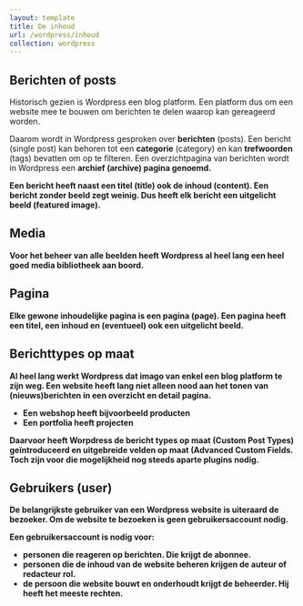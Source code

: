 ```yaml
---
layout: template
title: De inhoud
url: /wordpress/inhoud
collection: wordpress
---
```


## Berichten of posts

<div class="highlight">
Historisch gezien is Wordpress een blog platform. Een platform dus om een website mee te bouwen om berichten te delen waarop kan gereageerd worden.
</div>

Daarom wordt in Wordpress gesproken over <strong>berichten</strong> (posts). Een bericht (single post) kan behoren tot een <strong>categorie</strong> (category) en kan <strong>trefwoorden</strong> (tags) bevatten om op te filteren. Een overzichtpagina van berichten wordt in Wordpress een <strong>archief<strong> (archive) pagina genoemd.

Een bericht heeft naast een <strong>titel</strong> (title) ook de inhoud (content).
Een bericht zonder beeld zegt weinig. Dus heeft elk bericht een <strong>uitgelicht beeld</strong> (featured image). 

## Media
Voor het beheer van alle beelden heeft Wordpress al heel lang een heel goed <strong>media bibliotheek</strong> aan boord.

## Pagina

Elke gewone inhoudelijke pagina is een <strong>pagina</strong> (page). Een pagina heeft een titel, een inhoud en (eventueel) ook een uitgelicht beeld.

## Berichttypes op maat

Al heel lang werkt Wordpress dat imago van enkel een blog platform te zijn weg. Een website heeft lang niet alleen nood aan het tonen van (nieuws)berichten in een overzicht en detail pagina.

* Een webshop heeft bijvoorbeeld producten
* Een portfolia heeft projecten

Daarvoor heeft Worpdress de <strong>bericht types op maat</strong> (Custom Post Types) geïntroduceerd en <strong>uitgebreide velden op maat</strong> (Advanced Custom Fields. Toch zijn voor die mogelijkheid nog steeds aparte plugins nodig.

## Gebruikers (user)

De belangrijkste gebruiker van een Wordpress website is uiteraard de <strong>bezoeker</strong>. Om de website te bezoeken is geen gebruikersaccount nodig.

Een gebruikersaccount is nodig voor:
* personen die <strong>reageren</strong> op berichten. Die krijgt de <strong>abonnee</strong>.
* personen die de inhoud van de website beheren krijgen de <strong>auteur</strong> of <strong>redacteur</strong> rol.
* de persoon die website bouwt en onderhoudt krijgt de <strong>beheerder</strong>. Hij heeft het meeste rechten.